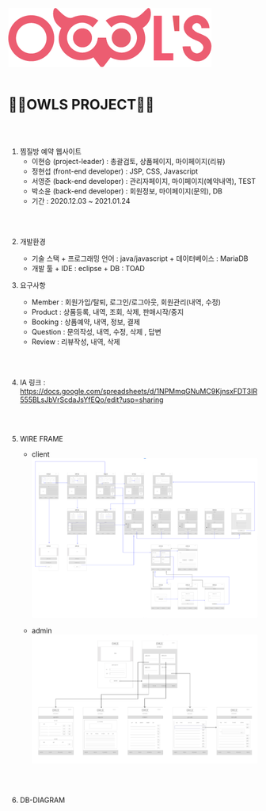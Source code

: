 ![로고](./owlsLogo.png)<br><br>
<h1>🦉🦉OWLS PROJECT🦉🦉</h1>
<br>
<br>

1. 찜질방 예약 웹사이트
   - 이현승 (project-leader) : 총괄검토, 상품페이지, 마이페이지(리뷰)
   - 정현섭 (front-end developer) : JSP, CSS, Javascript
   - 서영준 (back-end developer) : 관리자페이지, 마이페이지(예약내역), TEST
   - 박소윤 (back-end developer) : 회원정보, 마이페이지(문의), DB
   - 기간 : 2020.12.03 ~ 2021.01.24  
  <br>
  <br>
  
2. 개발환경
   - 기술 스택
         + 프로그래밍 언어 : java/javascript
         + 데이터베이스 : MariaDB
   - 개발 툴
         + IDE : eclipse
         + DB : TOAD
  
3. 요구사항
   - Member : 회원가입/탈퇴, 로그인/로그아웃, 회원관리(내역, 수정)
   - Product : 상품등록, 내역, 조회, 삭제, 판매시작/중지
   - Booking : 상품예약, 내역, 정보, 결제
   - Question : 문의작성, 내역, 수정, 삭제 , 답변
   - Review : 리뷰작성, 내역, 삭제
  <br>
  <br>
  
4. IA 링크 : <https://docs.google.com/spreadsheets/d/1NPMmqGNuMC9KjnsxFDT3IR555BLsJbVrScdaJsYfEQo/edit?usp=sharing>
  <br>
  <br>
  
5. WIRE FRAME
   - client
  ![와이어프레임](./wireframe.PNG)<br>
  
   - admin
  ![와이어프레임2](./wireframe2.PNG)<br>
  <br>
  <br>

6. DB-DIAGRAM
   
